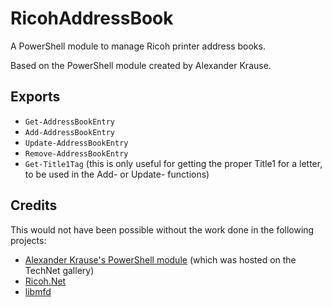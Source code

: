 # RicohAddressBook

A PowerShell module to manage Ricoh printer address books.

Based on the PowerShell module created by Alexander Krause.

## Exports

-   `Get-AddressBookEntry`
-   `Add-AddressBookEntry`
-   `Update-AddressBookEntry`
-   `Remove-AddressBookEntry`
-   `Get-Title1Tag` (this is only useful for getting the proper Title1 for a
    letter, to be used in the Add- or Update- functions)

## Credits

This would not have been possible without the work done in the following projects:

-   [Alexander Krause's PowerShell
    module](https://web.archive.org/web/20200318044655/https://gallery.technet.microsoft.com/scriptcenter/Ricoh-Multi-Function-27aeea71)
    (which was hosted on the TechNet gallery)
-   [Ricoh.Net](https://github.com/gheeres/Ricoh.NET)
-   [libmfd](https://github.com/adam-nielsen/libmfd)
